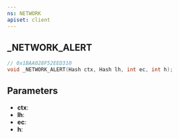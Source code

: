 ```yaml
---
ns: NETWORK
apiset: client
---
```

## _NETWORK_ALERT

```c
// 0x1BAA028F52EED310
void _NETWORK_ALERT(Hash ctx, Hash lh, int ec, int h);
```


## Parameters
* **ctx**:
* **lh**:
* **ec**:
* **h**:
